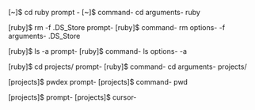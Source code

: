 [~]$ cd ruby
prompt -  [~]$
command- cd
arguments- ruby

[ruby]$ rm -f .DS_Store
prompt-  [ruby]$
command- rm
options-  -f
arguments- .DS_Store


[ruby]$ ls -a
prompt-  [ruby]$
command- ls
options-  -a

[ruby]$ cd projects/
prompt-  [ruby]$
command- cd
arguments- projects/

[projects]$ pwdex
prompt-  [projects]$
command- pwd

[projects]$
prompt-  [projects]$
cursor- 
